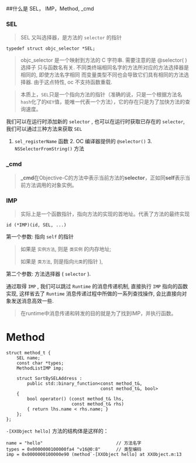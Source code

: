##什么是 SEL， IMP，Method, _cmd

### SEL

> SEL 又叫选择器，是方法的 `selector` 的指针
>
 ```objc
 typedef struct objc_selector *SEL;
 ```

> objc_selector 是一个映射到方法的 C 字符串. 需要注意的是 @selector( ) 选择子 只与函数名有关. 不同类终端相同名字的方法所对应的方法选择器是相同的, 即使方法名字相同 而变量类型不同也会导致它们具有相同的方法选择器. 由于这点特性, oc 不支持函数重载.

> 本质上，`SEL`只是一个指向方法的指针（准确的说，只是一个根据方法名`hash`化了的`KEY`值，能唯一代表一个方法），它的存在只是为了加快方法的查询速度。

我们可以在运行时添加新的 `selector` , 也可以在运行时获取已存在的 `selector`, 我们可以通过三种方法来获取 `SEL`
1. `sel_registerName` 函数
 	2. OC 编译器提供的 `@selector()`
 	3. `NSSelectorFromString()` 方法

### **_cmd**

> **_cmd**在Objective-C的方法中表示当前方法的**selector**，正如同**self**表示当前方法调用的对象实例。

### IMP

> 实际上是一个函数指针，指向方法的实现的首地址。代表了方法的最终实现

```objc
id (*IMP)(id, SEL, ...)
```

第一个参数: 指向 `self` 的指针 

> 如果是 `实例方法`, 则是 `类实例` 的内存地址; 
>
> 如果是 `类方法`,  则是指向`元类`的指针 ), 

第二个参数: 方法选择器 ( `selector` ).

通过取得 `IMP` , 我们可以跳过 `Runtime` 的消息传递机制, 直接执行 `IMP` 指向的函数实现, 这样省去了 `Runtime` 消息传递过程中所做的一系列查找操作, 会比直接向对象发送消息高效一些.

> 在runtime中消息传递和转发的目的就是为了找到IMP，并执行函数。

# Method

```objc
struct method_t {
    SEL name;
    const char *types;
    MethodListIMP imp;

    struct SortBySELAddress :
        public std::binary_function<const method_t&,
                                    const method_t&, bool>
    {
        bool operator() (const method_t& lhs,
                         const method_t& rhs)
        { return lhs.name < rhs.name; }
    };
};	
```

 `-[XXObject hello]` 方法的结构体是这样的：

```objc
name = "hello"                            // 方法名字
types = 0x0000000100000fa4 "v16@0:8"      // 类型编码
imp = 0x0000000100000e90 (method`-[XXObject hello] at XXObject.m:13
```

